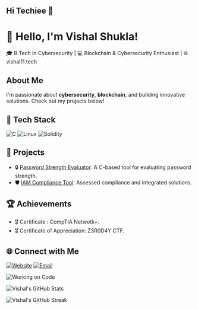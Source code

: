 ## Hi Techiee 👋

<!--
**vishal-shukla11/vishal-shukla11** is a ✨ _special_ ✨ repository because its `README.md` (this file) appears on your GitHub profile.

Here are some ideas to get you started:

- 🔭 I’m currently working on ...
- 🌱 I’m currently learning ...
- 👯 I’m looking to collaborate on ...
- 🤔 I’m looking for help with ...
- 💬 Ask me about ...
- 📫 How to reach me: ...
- 😄 Pronouns: ...
- ⚡ Fun fact: ...
-->
# 👋 Hello, I'm Vishal Shukla!
🎓 B.Tech in Cybersecurity | 💻 Blockchain & Cybersecurity Enthusiast | 🌐 vishal11.tech

## About Me
I'm passionate about **cybersecurity**, **blockchain**, and building innovative solutions. Check out my projects below!

## 🚀 Tech Stack
![C](https://img.shields.io/badge/-C-A8B9CC?style=flat&logo=c&logoColor=white)
![Linux](https://img.shields.io/badge/-Linux-FCC624?style=flat&logo=linux&logoColor=black)
![Solidity](https://img.shields.io/badge/-Solidity-363636?style=flat&logo=solidity)

## 📂 Projects
- 🔒 [Password Strength Evaluator](https://github.com/vishalshukla/password-evaluator): A C-based tool for evaluating password strength.
- 🛡️ [IAM Compliance Tool](https://github.com/vishalshukla/iam-compliance): Assessed compliance and integrated solutions.

## 🏆 Achievements
- 🎖️ Certificate : CompTIA Netwotk+.
- 🎖️ Certificate of Appreciation: Z3R0D4Y CTF.

## 🌐 Connect with Me
[![Website](https://img.shields.io/badge/Website-vishal11.tech-blue?style=flat)](https://vishal11.tech)
[![Email](https://img.shields.io/badge/Email-vishalshukla5312%40gmail.com-red?style=flat)](mailto:vishalshukla5312@gmail.com)


![Working on Code](https://media.giphy.com/media/L1R1tvI9svkIWwpVYr/giphy.gif)

![Vishal's GitHub Stats](https://github-readme-stats.vercel.app/api?username=vishalshukla&show_icons=true&theme=radical)

![Vishal's GitHub Streak](https://github-readme-streak-stats.herokuapp.com/?user=vishalshukla&theme=radical)




